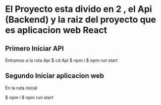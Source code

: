 # El Proyecto esta divido en 2 , el Api (Backend) y la raiz del proyecto que es aplicacion web React


## Primero Iniciar API 
Entramos a la ruta Api 
$ cd Api
$ npm i 
$ npm run start



## Segundo  Iniciar aplicacion web  

En la ruta inicial 

$ npm i 
$ npm run start